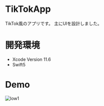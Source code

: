 # TikTokApp
TikTok風のアプリです。
主にUIを設計しました。

# 開発環境
* Xcode Version 11.6 
* Swift5

# Demo
![low1](https://user-images.githubusercontent.com/33933366/90877834-ad202a80-e3df-11ea-846b-6da144cf3a4e.gif)
